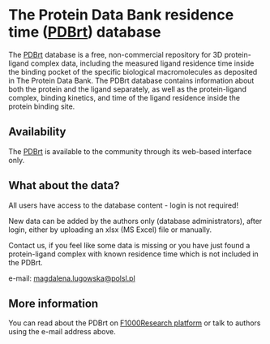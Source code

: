 # The Protein Data Bank residence time ([PDBrt](https://pdbrt.polsl.pl/)) database

The [PDBrt](https://pdbrt.polsl.pl/) database is a free, non-commercial repository for 3D protein-ligand complex data, including 
the measured ligand residence time inside the binding pocket of the specific biological macromolecules as deposited in The Protein Data Bank. The PDBrt database contains information about both the protein and the ligand separately, as well as the protein-ligand complex, binding kinetics, and time of the ligand residence inside the protein binding site.

## Availability
The [PDBrt](https://pdbrt.polsl.pl/) is available to the community through its web-based interface only. 

## What about the data?
All users have access to the database content - login is not required!

New data can be added by the authors only (database administrators), after login, either by uploading an xlsx (MS Excel) file or manually. 

Contact us, if you feel like some data is missing or you have just found a protein-ligand complex with known residence time which is not included in the PDBrt.

e-mail: magdalena.lugowska@polsl.pl

## More information

You can read about the PDBrt on [F1000Research platform](https://f1000research.com/articles/10-1236/v1) or talk to authors using the e-mail address above.
